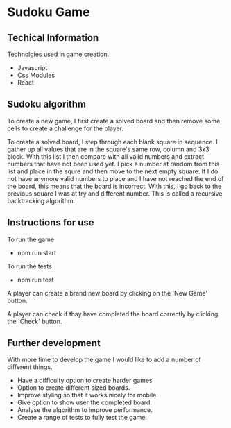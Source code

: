 # Sudoku Game

## Techical Information
Technolgies used in game creation.
+ Javascript
+ Css Modules
+ React

## Sudoku algorithm
To create a new game, I first create a solved board and then remove 
some cells to create a challenge for the player.

To create a solved board, I step through each blank square in sequence. I gather up 
all values that are in the square's same row, column and 3x3 block. With this
list I then compare with all valid numbers and extract numbers that have not been used yet.
I pick a number at random from this list and place in the squre and then move to the next empty square. 
If I do not have anymore valid numbers to place and I have not reached the end of the board, this means
that the board is incorrect. With this, I go back to the previous square I was at try and different number.
This is called a recursive backtracking algorithm.  

## Instructions for use

To run the game 
+ npm run start

To run the tests
+ npm run test


A player can create a brand new board by clicking on the 'New Game' button.

A player can check if thay have completed the board correctly by clicking the 'Check' button.

## Further development
With more time to develop the game I would like to add a number of different things.

+ Have a difficulty option to create harder games
+ Option to create different sized boards.
+ Improve styling so that it works nicely for mobile.
+ Give option to show user the completed board.
+ Analyse the algorithm to improve performance.
+ Create a range of tests to fully test the game.